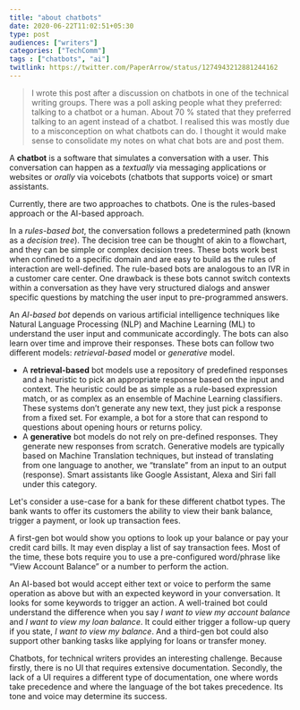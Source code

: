 ```yaml
---
title: "about chatbots"
date: 2020-06-22T11:02:51+05:30
type: post
audiences: ["writers"]
categories: ["TechComm"]
tags : ["chatbots", "ai"]
twitlink: https://twitter.com/PaperArrow/status/1274943212881244162
---
```



> I wrote this post after a discussion on chatbots in one of the technical writing groups.  There was a poll asking people what they preferred: talking to a chatbot or a human. About 70 % stated that they preferred talking to an agent instead of a chatbot. I realised this was mostly due to a misconception on what chatbots can do. I thought it would make sense to consolidate my notes on what chat bots are and post them.

A **chatbot** is a software that simulates a conversation with a user. This conversation can happen as a _textually_ via messaging applications or websites or _orally_ via voicebots (chatbots that supports voice) or smart assistants.

Currently, there are two approaches to chatbots. One is the rules-based approach or the AI-based approach.

In a _rules-based bot_, the conversation follows a predetermined path (known as a _decision tree_). The decision tree can be thought of akin to a flowchart, and they can be simple or complex decision trees. These bots work best when confined to a specific domain and are easy to build as the rules of interaction are well-defined. The rule-based bots are analogous to an IVR in a customer care center. One drawback is these bots cannot switch contexts within a conversation as they have very structured dialogs and answer specific questions by matching the user input to pre-programmed answers.

An _AI-based bot_ depends on various artificial intelligence techniques like Natural Language Processing (NLP) and Machine Learning (ML) to understand the user input and communicate accordingly. The bots can also learn over time and improve their responses. These bots can follow two different models: _retrieval-based_ model or _generative_ model.

* A **retrieval-based** bot models use a repository of predefined responses and a heuristic to pick an appropriate response based on the input and context. The heuristic could be as simple as a rule-based expression match, or as complex as an ensemble of Machine Learning classifiers. These systems don’t generate any new text, they just pick a response from a fixed set. For example, a bot for a store that can respond to questions about opening hours or returns policy.
* A **generative** bot models do not rely on pre-defined responses. They generate new responses from scratch. Generative models are typically based on Machine Translation techniques, but instead of translating from one language to another, we “translate” from an input to an output (response). Smart assistants like Google Assistant, Alexa and Siri fall under this category.



Let's consider a use-case for a bank for these different chatbot types. The bank wants to offer its customers the ability to view their bank balance, trigger a payment, or look up transaction fees.

A first-gen bot would show you options to look up your balance or pay your credit card bills. It may even display a list of say transaction fees. Most of the time, these bots require you to use a pre-configured word/phrase like “View Account Balance” or a number to perform the action.

An AI-based bot would accept either text or voice to perform the same operation as above but with an expected keyword in your conversation. It looks for some keywords to trigger an action. A well-trained bot could understand the difference when you say _I want to view my account balance_ and _I want to view my loan balance_. It could either trigger a follow-up query if you state, _I want to view my balance_. And a third-gen bot could also support other banking tasks like applying for loans or transfer money.

Chatbots, for technical writers provides an interesting challenge. Because firstly, there is no UI that requires extensive documentation. Secondly, the lack of a UI requires a different type of documentation, one where words take precedence and where the language of the bot takes precedence. Its tone and voice may determine its success. 


